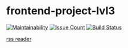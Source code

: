 # frontend-project-lvl3

[![Maintainability](https://api.codeclimate.com/v1/badges/8b9de80584ed4ed9864f/maintainability)](https://codeclimate.com/github/cxkorol/frontend-project-lvl3/maintainability) [![Issue Count](https://codeclimate.com/github/cxkorol/frontend-project-lvl3/issue_count.svg)](https://codeclimate.com/github/cxkorol/frontend-project-lvl3/) [![Build Status](https://travis-ci.org/cxkorol/frontend-project-lvl3.svg?branch=master)](https://travis-ci.org/cxkorol/frontend-project-lvl3)


[rss reader](http://kor-newsfeed-rss.surge.sh/)